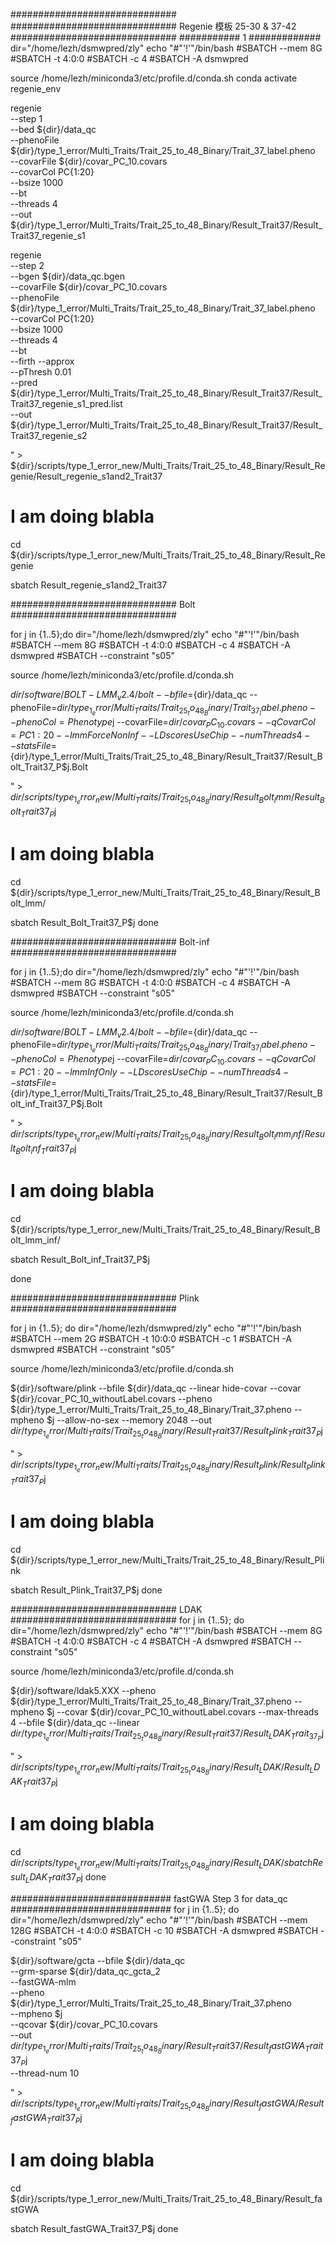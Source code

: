 ##############################
##############################
Regenie 模板
25-30 & 37-42
##############################
########### 1 #############
dir="/home/lezh/dsmwpred/zly"
echo "#"'!'"/bin/bash
#SBATCH --mem 8G
#SBATCH -t 4:0:0
#SBATCH -c 4
#SBATCH -A dsmwpred

source /home/lezh/miniconda3/etc/profile.d/conda.sh
conda activate regenie_env

regenie \
  --step 1 \
  --bed ${dir}/data_qc \
  --phenoFile ${dir}/type_1_error/Multi_Traits/Trait_25_to_48_Binary/Trait_37_label.pheno \
  --covarFile ${dir}/covar_PC_10.covars \
  --covarCol PC{1:20} \
  --bsize 1000 \
  --bt \
  --threads 4 \
  --out ${dir}/type_1_error/Multi_Traits/Trait_25_to_48_Binary/Result_Trait37/Result_Trait37_regenie_s1  


regenie \
  --step 2 \
  --bgen ${dir}/data_qc.bgen \
  --covarFile ${dir}/covar_PC_10.covars \
  --phenoFile ${dir}/type_1_error/Multi_Traits/Trait_25_to_48_Binary/Trait_37_label.pheno \
  --covarCol PC{1:20} \
  --bsize 1000 \
  --threads 4 \
  --bt \
  --firth --approx \
  --pThresh 0.01 \
  --pred ${dir}/type_1_error/Multi_Traits/Trait_25_to_48_Binary/Result_Trait37/Result_Trait37_regenie_s1_pred.list \
  --out ${dir}/type_1_error/Multi_Traits/Trait_25_to_48_Binary/Result_Trait37/Result_Trait37_regenie_s2

" > ${dir}/scripts/type_1_error_new/Multi_Traits/Trait_25_to_48_Binary/Result_Regenie/Result_regenie_s1and2_Trait37


# I am doing blabla
cd ${dir}/scripts/type_1_error_new/Multi_Traits/Trait_25_to_48_Binary/Result_Regenie

sbatch Result_regenie_s1and2_Trait37


##############################
Bolt
##############################

for j in {1..5};do 
dir="/home/lezh/dsmwpred/zly"
echo "#"'!'"/bin/bash
#SBATCH --mem 8G
#SBATCH -t 4:0:0
#SBATCH -c 4
#SBATCH -A dsmwpred
#SBATCH --constraint \"s05\"


source /home/lezh/miniconda3/etc/profile.d/conda.sh

${dir}/software/BOLT-LMM_v2.4/bolt --bfile=${dir}/data_qc --phenoFile=${dir}/type_1_error/Multi_Traits/Trait_25_to_48_Binary/Trait_37_label.pheno   --phenoCol=Phenotype$j  --covarFile=${dir}/covar_PC_10.covars --qCovarCol=PC{1:20}  --lmmForceNonInf --LDscoresUseChip --numThreads 4  --statsFile=${dir}/type_1_error/Multi_Traits/Trait_25_to_48_Binary/Result_Trait37/Result_Bolt_Trait37_P$j.Bolt

" > ${dir}/scripts/type_1_error_new/Multi_Traits/Trait_25_to_48_Binary/Result_Bolt_lmm/Result_Bolt_Trait37_P$j


# I am doing blabla
cd ${dir}/scripts/type_1_error_new/Multi_Traits/Trait_25_to_48_Binary/Result_Bolt_lmm/

sbatch Result_Bolt_Trait37_P$j
done


##############################
Bolt-inf
##############################

for j in {1..5};do 
dir="/home/lezh/dsmwpred/zly"
echo "#"'!'"/bin/bash
#SBATCH --mem 8G
#SBATCH -t 4:0:0
#SBATCH -c 4
#SBATCH -A dsmwpred
#SBATCH --constraint \"s05\"


source /home/lezh/miniconda3/etc/profile.d/conda.sh

${dir}/software/BOLT-LMM_v2.4/bolt --bfile=${dir}/data_qc --phenoFile=${dir}/type_1_error/Multi_Traits/Trait_25_to_48_Binary/Trait_37_label.pheno   --phenoCol=Phenotype$j  --covarFile=${dir}/covar_PC_10.covars --qCovarCol=PC{1:20}  --lmmInfOnly --LDscoresUseChip --numThreads 4  --statsFile=${dir}/type_1_error/Multi_Traits/Trait_25_to_48_Binary/Result_Trait37/Result_Bolt_inf_Trait37_P$j.Bolt

" > ${dir}/scripts/type_1_error_new/Multi_Traits/Trait_25_to_48_Binary/Result_Bolt_lmm_inf/Result_Bolt_inf_Trait37_P$j


# I am doing blabla
cd ${dir}/scripts/type_1_error_new/Multi_Traits/Trait_25_to_48_Binary/Result_Bolt_lmm_inf/

sbatch Result_Bolt_inf_Trait37_P$j

done


##############################
Plink
##############################

for j in {1..5}; do 
dir="/home/lezh/dsmwpred/zly"
echo "#"'!'"/bin/bash
#SBATCH --mem 2G
#SBATCH -t 10:0:0
#SBATCH -c 1
#SBATCH -A dsmwpred
#SBATCH --constraint \"s05\"


source /home/lezh/miniconda3/etc/profile.d/conda.sh

${dir}/software/plink --bfile ${dir}/data_qc --linear hide-covar --covar ${dir}/covar_PC_10_withoutLabel.covars --pheno ${dir}/type_1_error/Multi_Traits/Trait_25_to_48_Binary/Trait_37.pheno  --mpheno $j --allow-no-sex --memory 2048 --out ${dir}/type_1_error/Multi_Traits/Trait_25_to_48_Binary/Result_Trait37/Result_Plink_Trait37_P$j

" > ${dir}/scripts/type_1_error_new/Multi_Traits/Trait_25_to_48_Binary/Result_Plink/Result_Plink_Trait37_P$j

# I am doing blabla
cd ${dir}/scripts/type_1_error_new/Multi_Traits/Trait_25_to_48_Binary/Result_Plink

sbatch Result_Plink_Trait37_P$j
done

##############################
LDAK
##############################
for j in {1..5}; do 
dir="/home/lezh/dsmwpred/zly"
echo "#"'!'"/bin/bash
#SBATCH --mem 8G
#SBATCH -t 4:0:0
#SBATCH -c 4
#SBATCH -A dsmwpred
#SBATCH --constraint \"s05\"


source /home/lezh/miniconda3/etc/profile.d/conda.sh

${dir}/software/ldak5.XXX --pheno ${dir}/type_1_error/Multi_Traits/Trait_25_to_48_Binary/Trait_37.pheno  --mpheno $j --covar ${dir}/covar_PC_10_withoutLabel.covars --max-threads 4  --bfile ${dir}/data_qc --linear ${dir}/type_1_error/Multi_Traits/Trait_25_to_48_Binary/Result_Trait37/Result_LDAK_Trait_37_P$j

" > ${dir}/scripts/type_1_error_new/Multi_Traits/Trait_25_to_48_Binary/Result_LDAK/Result_LDAK_Trait37_P$j

# I am doing blabla
cd ${dir}/scripts/type_1_error_new/Multi_Traits/Trait_25_to_48_Binary/Result_LDAK/
sbatch Result_LDAK_Trait37_P$j
done



#############################
fastGWA Step 3 for data_qc
#############################
for j in {1..5}; do 
dir="/home/lezh/dsmwpred/zly"
echo "#"'!'"/bin/bash
#SBATCH --mem 128G
#SBATCH -t 4:0:0
#SBATCH -c 10
#SBATCH -A dsmwpred
#SBATCH --constraint \"s05\"

${dir}/software/gcta --bfile ${dir}/data_qc \
--grm-sparse ${dir}/data_qc_gcta_2 \
--fastGWA-mlm \
--pheno ${dir}/type_1_error/Multi_Traits/Trait_25_to_48_Binary/Trait_37.pheno \
--mpheno $j \
--qcovar ${dir}/covar_PC_10.covars \
--out ${dir}/type_1_error/Multi_Traits/Trait_25_to_48_Binary/Result_Trait37/Result_fastGWA_Trait37_P$j \
--thread-num 10

" > ${dir}/scripts/type_1_error_new/Multi_Traits/Trait_25_to_48_Binary/Result_fastGWA/Result_fastGWA_Trait37_P$j


# I am doing blabla
cd ${dir}/scripts/type_1_error_new/Multi_Traits/Trait_25_to_48_Binary/Result_fastGWA

sbatch Result_fastGWA_Trait37_P$j
done
